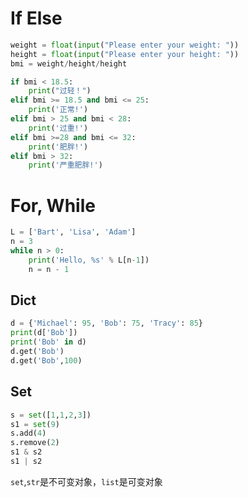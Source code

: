 # If Else
```python
weight = float(input("Please enter your weight: "))
height = float(input("Please enter your height: "))
bmi = weight/height/height

if bmi < 18.5:
    print("过轻！")
elif bmi >= 18.5 and bmi <= 25:
    print('正常!')
elif bmi > 25 and bmi < 28:
    print('过重!')
elif bmi >=28 and bmi <= 32:
    print('肥胖!')
elif bmi > 32:
    print('严重肥胖!')

```
# For, While
```python
L = ['Bart', 'Lisa', 'Adam']
n = 3
while n > 0:
    print('Hello, %s' % L[n-1])
    n = n - 1
```
## Dict
```python
d = {'Michael': 95, 'Bob': 75, 'Tracy': 85}
print(d['Bob'])
print('Bob' in d)
d.get('Bob')
d.get('Bob',100)
```
## Set
```python
s = set([1,1,2,3])
s1 = set(9)
s.add(4)
s.remove(2)
s1 & s2
s1 | s2
```
`set`,`str`是不可变对象，`list`是可变对象 
